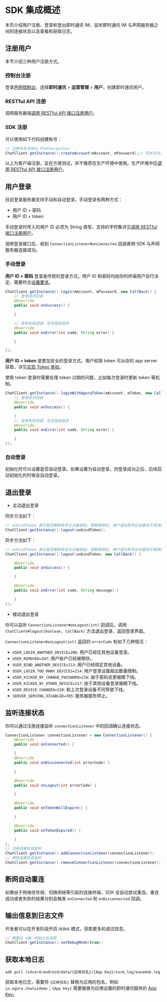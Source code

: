 # SDK 集成概述

本页介绍用户注册、登录和登出即时通讯 IM、监听即时通讯 IM 与声网服务器之间的连接状态以及查看和获取日志。

## 注册用户

本节介绍三种用户注册方式。

### 控制台注册

登录[声网控制台](https://console.agora.io/)，选择**即时通讯** > **运营管理** > **用户**，创建即时通讯用户。

### RESTful API 注册

调用服务器端[调用 RESTful API 接口注册用户](./agora_chat_restful_registration#注册单个用户)。

### SDK 注册

可以使用如下代码创建账号：

```java
// 注册失败会抛出 ChatException。
ChatClient.getInstance().createAccount(mAccount, mPassword);// 同步方法。
```

以上为客户端注册，旨在方便测试，并不推荐在生产环境中使用。生产环境中应[调用 RESTful API 接口注册用户](./agora_chat_restful_registration#注册单个用户)。

## 用户登录

目前登录服务器支持手动和自动登录。手动登录有两种方式：

- 用户 ID + 密码
- 用户 ID + token

手动登录时传入的用户 ID 必须为 String 类型，支持的字符集详见[调用 RESTful 接口注册用户](./agora_chat_restful_registration#注册单个用户)。

调用登录接口后，收到 `ConnectionListener#onConnected` 回调表明 SDK 与声网服务器连接成功。

### 手动登录

**用户 ID + 密码** 登录是传统的登录方式。用户 ID 和密码均由你的终端用户自行决定，需要符合[设置要求](./agora_chat_restful_registration#开放注册单个用户)。

```java
ChatClient.getInstance().login(mAccount, mPassword, new CallBack() {
    // 登录成功回调
    @Override 
    public void onSuccess() {

    }

    // 登录失败回调，包含错误信息
    @Override 
    public void onError(int code, String error) {

    }

});
```

**用户 ID + token** 是更加安全的登录方式。用户权限 token 可从你的 app server 获取，详见[实现 Token 鉴权](./agora_chat_token)。

<div class="alert note">使用 token 登录时需要处理 token 过期的问题，比如每次登录时更新 token 等机制。</div>

```java
ChatClient.getInstance().loginWithAgoraToken(mAccount, mToken, new CallBack() {
    // 登录成功回调
    @Override
    public void onSuccess() {

    }
    // 登录失败回调，包含错误信息
    @Override
    public void onError(int code, String error) {

    }
});
```

### 自动登录

初始化时可以设置是否自动登录。如果设置为自动登录，则登录成功之后，后续启动初始化的时候会自动登录。

## 退出登录

- 主动退出登录

同步方法如下：

```java
// unbindToken 表示是否解除账号与设备绑定。若解除绑定，用户登出账号后设备将不再收到消息推送。
ChatClient.getInstance().logout(unbindToken);
```

异步方法如下：

```java
// unbindToken 表示是否解除账号与设备绑定。若解除绑定，用户登出账号后设备将不再收到消息推送。
ChatClient.getInstance().logout(unbindToken, new CallBack() {

    @Override
    public void onSuccess() {

    }

    @Override
    public void onError(int code, String message) {

    }
});
```

- 被动退出登录

你可以监听 `ConnectionListener#onLogout(int)` 回调后，调用 `ChatClient#logout(boolean, CallBack)` 方法退出登录，返回登录界面。

`ConnectionListener#onLogout(int)` 返回的 `errorCode` 有如下几种情况：

- `USER_LOGIN_ANOTHER_DEVICE=206`: 用户已经在其他设备登录。
- `USER_REMOVED=207`: 用户账户已经被移除。
- `USER_BIND_ANOTHER_DEVICE=213`: 用户已经绑定其他设备。
- `USER_LOGIN_TOO_MANY_DEVICES=214`: 用户登录设备超出数量限制。
- `USER_KICKED_BY_CHANGE_PASSWORD=216`: 由于密码变更被踢下线。
- `USER_KICKED_BY_OTHER_DEVICE=217`: 由于其他设备登录被踢下线。
- `USER_DEVICE_CHANGED=220`: 和上次登录设备不同导致下线。
- `SERVER_SERVING_DISABLED=305`: 服务器服务停止。

## 监听连接状态

你可以通过注册连接监听 `connectionListener` 中的回调确认连接状态。

```java
ConnectionListener connectionListener = new ConnectionListener() {
    @Override
    public void onConnected() {

    }
    @Override
    public void onDisconnected(int errorCode) {

    }

    @Override
    public void onLogout(int errorCode) {

    }

    @Override
    public void onTokenWillExpire() {

    }

    @Override
    public void onTokenExpired() {

    }
};
// 注册连接状态监听
ChatClient.getInstance().addConnectionListener(connectionListener);
// 移除连接状态监听
ChatClient.getInstance().removeConnectionListener(connectionListener);
```

## 断网自动重连

如果由于网络信号弱、切换网络等引起的连接终端，SDK 会自动尝试重连。重连成功或者失败的结果分别会触发 `onConnected` 和 `onDisconnected` 回调。

## 输出信息到日志文件

开发者可以在开发阶段开启 `DEBUG` 模式，获取更多的调试信息。

```java
// 需要在 SDK 初始化后调用
ChatClient.getInstance().setDebugMode(true);
```

## 获取本地日志

```shell
adb pull /sdcard/android/data/{应用包名}/{App Key}/core_log/easemob.log
```

获取本地日志，需要将 `{应用包名}` 替换为应用的包名，例如 `io.agora.chatuidemo`；`{App Key}` 需要替换为应用设置的即时通讯服务的 [App Key](./enable_agora_chat#获取即时通讯项目信息)。